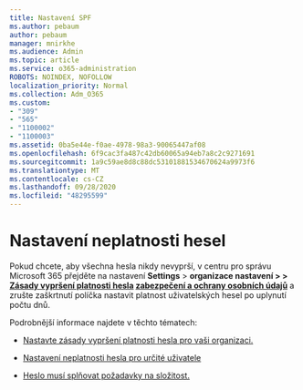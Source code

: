 ```yaml
---
title: Nastavení SPF
ms.author: pebaum
author: pebaum
manager: mnirkhe
ms.audience: Admin
ms.topic: article
ms.service: o365-administration
ROBOTS: NOINDEX, NOFOLLOW
localization_priority: Normal
ms.collection: Adm_O365
ms.custom:
- "309"
- "565"
- "1100002"
- "1100003"
ms.assetid: 0ba5e44e-f0ae-4978-98a3-90065447af08
ms.openlocfilehash: 6f9cac3fa487c42db60065a94eb7a8c2c9271691
ms.sourcegitcommit: 1a9c59ae8d8c88dc53101881534670624a9973f6
ms.translationtype: MT
ms.contentlocale: cs-CZ
ms.lasthandoff: 09/28/2020
ms.locfileid: "48295599"
---
```

# <a name="set-passwords-to-never-expire"></a>Nastavení neplatnosti hesel

Pokud chcete, aby všechna hesla nikdy nevyprší, v centru pro správu Microsoft 365 přejděte na nastavení **Settings**  >  **organizace nastavení >  >  [Zásady vypršení platnosti hesla](https://portal.microsoft.com/Adminportal/Home#/Settings/SecurityPrivacy/:/Settings/L1/PasswordPolicy) [zabezpečení a ochrany osobních údajů](https://portal.office.com/adminportal/home#/settings/security)** a zrušte zaškrtnutí políčka nastavit platnost uživatelských hesel po uplynutí počtu dnů.
  
Podrobnější informace najdete v těchto tématech:

- [Nastavte zásady vypršení platnosti hesla pro vaši organizaci.](https://docs.microsoft.com/microsoft-365/admin/manage/set-password-expiration-policy)
  
- [Nastavení neplatnosti hesla pro určité uživatele](https://docs.microsoft.com/microsoft-365/admin/add-users/set-password-to-never-expire)

- [Heslo musí splňovat požadavky na složitost.](https://docs.microsoft.com/windows/security/threat-protection/security-policy-settings/password-must-meet-complexity-requirements)
  